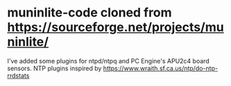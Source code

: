 # muninlite-code cloned from https://sourceforge.net/projects/muninlite/
I've added some plugins for ntpd/ntpq and PC Engine's APU2c4 board sensors.
NTP plugins inspired by https://www.wraith.sf.ca.us/ntp/do-ntp-rrdstats
